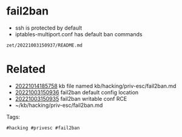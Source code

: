 # fail2ban
- ssh is protected by default
- iptables-multiport.conf has default ban commands

` zet/20221003150937/README.md `

# Related

- [20221014185758](/zet/20221014185758/README.md) kb file named kb/hacking/priv-esc/fail2ban.md
- [20221003150936](/zet/20221003150936/README.md) fail2ban default config location
- [20221003150935](/zet/20221003150935/README.md) fail2ban writable conf RCE
- ~/kb/hacking/priv-esc/fail2ban.md

Tags:

    #hacking #privesc #fail2ban 
